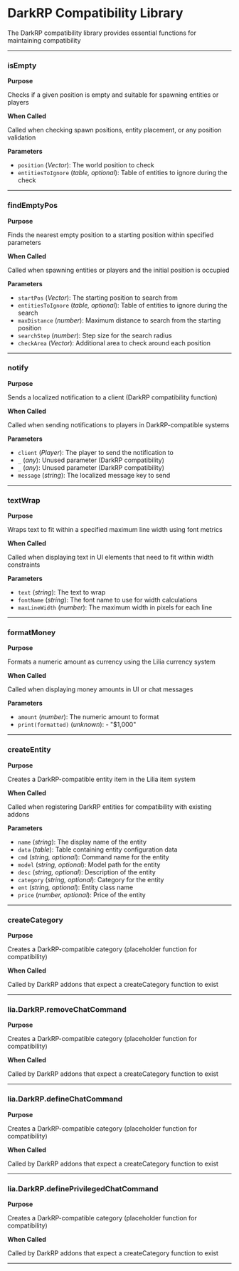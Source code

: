 # DarkRP Compatibility Library

The DarkRP compatibility library provides essential functions for maintaining compatibility

---

### isEmpty

**Purpose**

Checks if a given position is empty and suitable for spawning entities or players

**When Called**

Called when checking spawn positions, entity placement, or any position validation

**Parameters**

* `position` (*Vector*): The world position to check
* `entitiesToIgnore` (*table, optional*): Table of entities to ignore during the check

---

### findEmptyPos

**Purpose**

Finds the nearest empty position to a starting position within specified parameters

**When Called**

Called when spawning entities or players and the initial position is occupied

**Parameters**

* `startPos` (*Vector*): The starting position to search from
* `entitiesToIgnore` (*table, optional*): Table of entities to ignore during the search
* `maxDistance` (*number*): Maximum distance to search from the starting position
* `searchStep` (*number*): Step size for the search radius
* `checkArea` (*Vector*): Additional area to check around each position

---

### notify

**Purpose**

Sends a localized notification to a client (DarkRP compatibility function)

**When Called**

Called when sending notifications to players in DarkRP-compatible systems

**Parameters**

* `client` (*Player*): The player to send the notification to
* `_` (*any*): Unused parameter (DarkRP compatibility)
* `_` (*any*): Unused parameter (DarkRP compatibility)
* `message` (*string*): The localized message key to send

---

### textWrap

**Purpose**

Wraps text to fit within a specified maximum line width using font metrics

**When Called**

Called when displaying text in UI elements that need to fit within width constraints

**Parameters**

* `text` (*string*): The text to wrap
* `fontName` (*string*): The font name to use for width calculations
* `maxLineWidth` (*number*): The maximum width in pixels for each line

---

### formatMoney

**Purpose**

Formats a numeric amount as currency using the Lilia currency system

**When Called**

Called when displaying money amounts in UI or chat messages

**Parameters**

* `amount` (*number*): The numeric amount to format
* `print(formatted)` (*unknown*): - "$1,000"

---

### createEntity

**Purpose**

Creates a DarkRP-compatible entity item in the Lilia item system

**When Called**

Called when registering DarkRP entities for compatibility with existing addons

**Parameters**

* `name` (*string*): The display name of the entity
* `data` (*table*): Table containing entity configuration data
* `cmd` (*string, optional*): Command name for the entity
* `model` (*string, optional*): Model path for the entity
* `desc` (*string, optional*): Description of the entity
* `category` (*string, optional*): Category for the entity
* `ent` (*string, optional*): Entity class name
* `price` (*number, optional*): Price of the entity

---

### createCategory

**Purpose**

Creates a DarkRP-compatible category (placeholder function for compatibility)

**When Called**

Called by DarkRP addons that expect a createCategory function to exist

---

### lia.DarkRP.removeChatCommand

**Purpose**

Creates a DarkRP-compatible category (placeholder function for compatibility)

**When Called**

Called by DarkRP addons that expect a createCategory function to exist

---

### lia.DarkRP.defineChatCommand

**Purpose**

Creates a DarkRP-compatible category (placeholder function for compatibility)

**When Called**

Called by DarkRP addons that expect a createCategory function to exist

---

### lia.DarkRP.definePrivilegedChatCommand

**Purpose**

Creates a DarkRP-compatible category (placeholder function for compatibility)

**When Called**

Called by DarkRP addons that expect a createCategory function to exist

---

